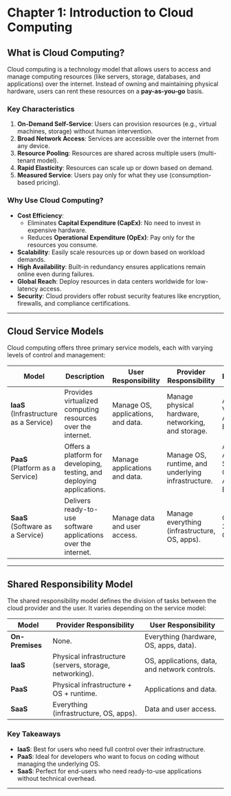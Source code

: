 # Chapter 1: Introduction to Cloud Computing  

## **What is Cloud Computing?**  
Cloud computing is a technology model that allows users to access and manage computing resources (like servers, storage, databases, and applications) over the internet. Instead of owning and maintaining physical hardware, users can rent these resources on a **pay-as-you-go** basis.  

### **Key Characteristics**  
1. **On-Demand Self-Service**: Users can provision resources (e.g., virtual machines, storage) without human intervention.  
2. **Broad Network Access**: Services are accessible over the internet from any device.  
3. **Resource Pooling**: Resources are shared across multiple users (multi-tenant model).  
4. **Rapid Elasticity**: Resources can scale up or down based on demand.  
5. **Measured Service**: Users pay only for what they use (consumption-based pricing).  

### **Why Use Cloud Computing?**  
- **Cost Efficiency**:  
  - Eliminates **Capital Expenditure (CapEx)**: No need to invest in expensive hardware.  
  - Reduces **Operational Expenditure (OpEx)**: Pay only for the resources you consume.  
- **Scalability**: Easily scale resources up or down based on workload demands.  
- **High Availability**: Built-in redundancy ensures applications remain online even during failures.  
- **Global Reach**: Deploy resources in data centers worldwide for low-latency access.  
- **Security**: Cloud providers offer robust security features like encryption, firewalls, and compliance certifications.  

---

## **Cloud Service Models**  
Cloud computing offers three primary service models, each with varying levels of control and management:  

| **Model** | **Description** | **User Responsibility** | **Provider Responsibility** | **Example** |  
|-----------|-----------------|--------------------------|-----------------------------|-------------|  
| **IaaS** (Infrastructure as a Service) | Provides virtualized computing resources over the internet. | Manage OS, applications, and data. | Manage physical hardware, networking, and storage. | Azure VMs, AWS EC2 |  
| **PaaS** (Platform as a Service) | Offers a platform for developing, testing, and deploying applications. | Manage applications and data. | Manage OS, runtime, and underlying infrastructure. | Azure App Service, Google App Engine |  
| **SaaS** (Software as a Service) | Delivers ready-to-use software applications over the internet. | Manage data and user access. | Manage everything (infrastructure, OS, apps). | Office 365, Gmail |  

---

## **Shared Responsibility Model**  
The shared responsibility model defines the division of tasks between the cloud provider and the user. It varies depending on the service model:  

| **Model** | **Provider Responsibility** | **User Responsibility** |  
|-----------|-----------------------------|--------------------------|  
| **On-Premises** | None. | Everything (hardware, OS, apps, data). |  
| **IaaS** | Physical infrastructure (servers, storage, networking). | OS, applications, data, and network controls. |  
| **PaaS** | Physical infrastructure + OS + runtime. | Applications and data. |  
| **SaaS** | Everything (infrastructure, OS, apps). | Data and user access. |  

### **Key Takeaways**  
- **IaaS**: Best for users who need full control over their infrastructure.  
- **PaaS**: Ideal for developers who want to focus on coding without managing the underlying OS.  
- **SaaS**: Perfect for end-users who need ready-to-use applications without technical overhead.  

---
